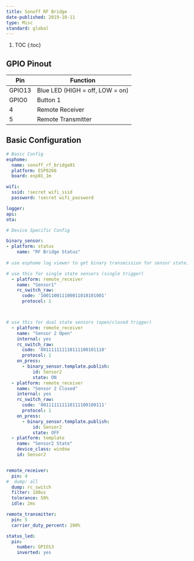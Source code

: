 ```yaml
---
title: Sonoff RF Bridge
date-published: 2019-10-11
type: Misc
standard: global
---
```

1. TOC
{:toc}

## GPIO Pinout

| Pin     | Function                             |
|---------|--------------------------------------|
| GPIO13  | Blue LED (HIGH = off, LOW = on)      |
| GPIO0   | Button 1                             |
| 4       | Remote Receiver                      |
| 5       | Remote Transmitter                   |

## Basic Configuration
```yaml
# Basic Config
esphome:
  name: sonoff_rf_bridge01
  platform: ESP8266
  board: esp01_1m

wifi:
  ssid: !secret wifi_ssid
  password: !secret wifi_password

logger:
api:
ota:

# Device Specific Config

binary_sensor:
- platform: status
    name: "RF Bridge Status"
    
# use esphome log viewer to get binary transmission for sensor state.  Below are examples when using either single state or dual state sensors.

# use this for single state sensors (single trigger)     
  - platform: remote_receiver
    name: "Sensor1"
    rc_switch_raw:
      code: '100110011100011010101001'
      protocol: 1



# use this for dual state sensors (open/closed trigger) 
  - platform: remote_receiver
    name: "Sensor 2 Open"
    internal: yes
    rc_switch_raw:
      code: '001111111110111100101110'
      protocol: 1
    on_press:
      - binary_sensor.template.publish:
          id: Sensor2
          state: ON  
  - platform: remote_receiver
    name: "Sensor 2 Closed"
    internal: yes
    rc_switch_raw:
      code: '001111111110111100100111'
      protocol: 1     
    on_press:
      - binary_sensor.template.publish:
          id: Sensor2
          state: OFF    
  - platform: template
    name: "Sensor2 State"
    device_class: window
    id: Sensor2    


remote_receiver:
  pin: 4
#  dump: all
  dump: rc_switch
  filter: 100us
  tolerance: 50%
  idle: 2ms

remote_transmitter:
  pin: 5
  carrier_duty_percent: 100%

status_led:
  pin:
    number: GPIO13
    inverted: yes
```

